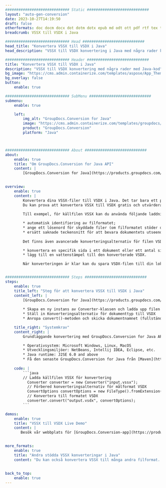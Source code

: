 ```yaml
---
############################# Static ############################
layout: "auto-gen-conversion"
date: 2023-10-27T14:19:50
draft: false
otherformats: doc docm docx dot dotm dotx epub md odt ott pdf rtf tex txt vdx vsdm vsdx vssm vssx vstm vstx vsx vtx xps
breadcrumb: VSSX till VSDX i Java

############################# Head ############################
head_title: "Konvertera VSSX till VSDX i Java"
head_description: "VSSX till VSDX konvertering i Java med några rader kod. Konvertera över 160 filformat med hjälp av GroupDocs dokumentkonverterings-API för Java"

############################# Header ############################
title: "Konvertera VSSX till VSDX i Java"
description: "VSSX till VSDX konvertering med några rader med Java-kod"
bg_image: "https://cms.admin.containerize.com/templates/aspose/App_Themes/V3/images/bg/header1.png"
bg_overlay: false
button:
    enable: true

############################# SubMenu ############################
submenu:
    enable: true

    left:
        img_alt: "GroupDocs.Conversion for Java"
        image: "https://cms.admin.containerize.com/templates/groupdocs/images/product-logos/90x90-noborder/groupdocs-conversion-java.png"
        product: "GroupDocs.Conversion"
        platform: "Java"



############################# About ############################
about:
    enable: true
    title: "Om GroupDocs.Conversion for Java API"
    content: |
        [GroupDocs.Conversion for Java](https://products.groupdocs.com/conversion/java/) är ett avancerat filformatkonverterings-API för konvertering mellan populära bild- och dokumentformat som Microsoft Office, OpenDocument, PDF, HTML, e-post, CAD. och mycket mer med bara några rader kod. Det inbyggda API:t upptäcker automatiskt formaten för originaldokumenten och erbjuder många alternativ för att anpassa de konverterade dokumenten. Tillsammans med funktionen att extrahera information från ett dokument, stöder den också cachelagring av konverteringsresultaten till den lokala disken som standard. Men alla typer av cachelagring kan stödjas genom att implementera lämpliga gränssnitt - Amazon S3, Dropbox, Google Drive, Windows Azure, Reddis eller andra.
    

overview:
    enable: true
    content: |
        Konvertera dina VSSX-filer till VSDX i Java. Det tar bara ett par rader med Java-kod på valfri plattform, som Windows, Linux, macOS.
        Du kan prova att konvertera VSSX till VSDX gratis och utvärdera kvaliteten på konverteringsresultaten. Tillsammans med enkla filkonverteringsskript kan du prova mer sofistikerade alternativ för att ladda källfilen VSSX och lagra VSDX-utdata. 
        
        Till exempel, för källfilen VSSX kan du använda följande laddningsalternativ:

        * automatisk identifiering av filformatet;
        * ange ett lösenord för skyddade filer (om filformatet stöder det);
        * ersätt saknade teckensnitt för att bevara dokumentets utseende.
        
        Det finns även avancerade konverteringsalternativ för filen VSDX:

        * konvertera en specifik sida i ett dokument eller ett antal sidor;
        * lägg till en vattenstämpel till den konverterade VSDX.

        När konverteringen är klar kan du spara VSDX-filen till din lokala filsökväg eller till tredje parts lagring såsom FTP, Amazon S3, Google Drive, Dropbox etc. Observera - för att konvertera VSSX till VSDX behöver du inte installera någon ytterligare programvara, såsom MS Office, Open Office, Adobe Acrobat Reader etc.


############################# Steps ############################
steps:
    enable: true
    title_left: "Steg för att konvertera VSSX till VSDX i Java"
    content_left: |
        [GroupDocs.Conversion for Java](https://products.groupdocs.com/conversion/java/) låter utvecklare enkelt konvertera VSSX fil till VSDX med några rader kod.
        
        * Skapa en ny instans av Converter-klassen och ladda upp filen VSSX med den fullständiga sökvägen
        * Ställ in Konverteringsalternativ för dokumenttyp till VSDX
        * Anropa convert()-metoden och skicka dokumentnamnet (fullständig sökväg) och formatet (VSDX) som en parameter

    title_right: "Systemkrav"
    content_right: |
        Grundläggande konvertering med GroupDocs.Conversion for Java API kan göras med bara några rader kod. Våra API:er stöds på alla större plattformar och operativsystem. Innan du kör koden nedan, se till att du har följande förutsättningar installerade på ditt system.

        * Operativsystem: Microsoft Windows, Linux, MacOS
        * Utvecklingsmiljöer: NetBeans, Intellij IDEA, Eclipse, etc.
        * Java runtime: J2SE 6.0 and above
        * Få den senaste GroupDocs.Conversion for Java från [Maven](https://repository.groupdocs.com/webapp/#/artifacts/browse/tree/General/repo/com/groupdocs/groupdocs-conversion)
         
    code: |
        ```java    
        // Ladda källfilen VSSX för konvertering
          Converter converter = new Converter("input.vssx");
          // Förbered konverteringsalternativ för målformat VSDX
          ConvertOptions convertOptions = new FileType().fromExtension("vsdx").getConvertOptions();
          // Konvertera till formatet VSDX
          converter.convert("output.vsdx", convertOptions);
        ```

demos:
    enable: true
    title: "VSSX till VSDX Live Demo"
    content: |
       Besök vår webbplats för [GroupDocs.Conversion-app](https://products.groupdocs.app/conversion/family) och försök konvertera VSSX till VSDX nu. Den kostnadsfria demon har följande fördelar
          

more_formats:
    enable: true
    title: "Andra stödda VSSX konverteringar i Java"
    content: "Du kan också konvertera VSSX till många andra filformat. Se listan nedan."
       
       
back_to_top:
    enable: true
---
```

